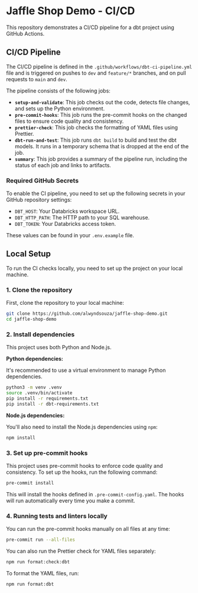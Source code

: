 # Jaffle Shop Demo - CI/CD

This repository demonstrates a CI/CD pipeline for a dbt project using GitHub Actions.

## CI/CD Pipeline

The CI/CD pipeline is defined in the `.github/workflows/dbt-ci-pipeline.yml` file and is triggered on pushes to `dev` and `feature/*` branches, and on pull requests to `main` and `dev`.

The pipeline consists of the following jobs:

- **`setup-and-validate`**: This job checks out the code, detects file changes, and sets up the Python environment.
- **`pre-commit-hooks`**: This job runs the pre-commit hooks on the changed files to ensure code quality and consistency.
- **`prettier-check`**: This job checks the formatting of YAML files using Prettier.
- **`dbt-run-and-test`**: This job runs `dbt build` to build and test the dbt models. It runs in a temporary schema that is dropped at the end of the job.
- **`summary`**: This job provides a summary of the pipeline run, including the status of each job and links to artifacts.

### Required GitHub Secrets

To enable the CI pipeline, you need to set up the following secrets in your GitHub repository settings:

- `DBT_HOST`: Your Databricks workspace URL.
- `DBT_HTTP_PATH`: The HTTP path to your SQL warehouse.
- `DBT_TOKEN`: Your Databricks access token.

These values can be found in your `.env.example` file.

## Local Setup

To run the CI checks locally, you need to set up the project on your local machine.

### 1. Clone the repository

First, clone the repository to your local machine:

```bash
git clone https://github.com/alwyndsouza/jaffle-shop-demo.git
cd jaffle-shop-demo
```

### 2. Install dependencies

This project uses both Python and Node.js.

**Python dependencies:**

It's recommended to use a virtual environment to manage Python dependencies.

```bash
python3 -m venv .venv
source .venv/bin/activate
pip install -r requirements.txt
pip install -r dbt-requirements.txt
```

**Node.js dependencies:**

You'll also need to install the Node.js dependencies using `npm`:

```bash
npm install
```

### 3. Set up pre-commit hooks

This project uses pre-commit hooks to enforce code quality and consistency. To set up the hooks, run the following command:

```bash
pre-commit install
```

This will install the hooks defined in `.pre-commit-config.yaml`. The hooks will run automatically every time you make a commit.

### 4. Running tests and linters locally

You can run the pre-commit hooks manually on all files at any time:

```bash
pre-commit run --all-files
```

You can also run the Prettier check for YAML files separately:

```bash
npm run format:check:dbt
```

To format the YAML files, run:

```bash
npm run format:dbt
```
